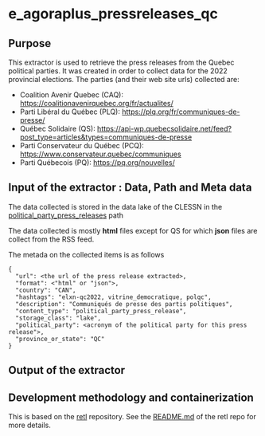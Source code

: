 # e_agoraplus_pressreleases_qc

## Purpose
This extractor is used to retrieve the press releases from the Quebec political parties.  It was created in order to collect data for the 2022 provincial elections.  The parties (and their web site urls) collected are:
* Coalition Avenir Quebec (CAQ): https://coalitionavenirquebec.org/fr/actualites/
* Parti Libéral du Québec (PLQ): https://plq.org/fr/communiques-de-presse/
* Québec Solidaire (QS): https://api-wp.quebecsolidaire.net/feed?post_type=articles&types=communiques-de-presse
* Parti Conservateur du Québec (PCQ): https://www.conservateur.quebec/communiques
* Parti Québecois (PQ): https://pq.org/nouvelles/

## Input of the extractor : Data, Path and Meta data
The data collected is stored in the data lake of the CLESSN in the [political_party_press_releases](https://clhub.clessn.cloud/admin/core/lake/?path=political_party_press_releases) path

The data collected is mostly **html** files except for QS for which **json** files are collect from the RSS feed.

The metada on the collected items is as follows
```
{
  "url": <the url of the press release extracted>,
  "format": <"html" or "json">,
  "country": "CAN",
  "hashtags": "elxn-qc2022, vitrine_democratique, polqc",
  "description": "Communiqués de presse des partis politiques",
  "content_type": "political_party_press_release",
  "storage_class": "lake",
  "political_party": <acronym of the political party for this press release">,
  "province_or_state": "QC"
}
```

## Output of the extractor

## Development methodology and containerization
This is based on the [retl](https://github.com/clessn/retl) repository.
See the [README.md](https://github.com/clessn/retl/blob/master/README.md) of the retl repo for more details.
